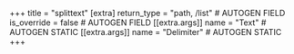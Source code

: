 +++
title = "splittext"
[extra]
return_type = "path, /list" # AUTOGEN FIELD
is_override = false # AUTOGEN FIELD
[[extra.args]]
name = "Text" # AUTOGEN STATIC
[[extra.args]]
name = "Delimiter" # AUTOGEN STATIC
+++